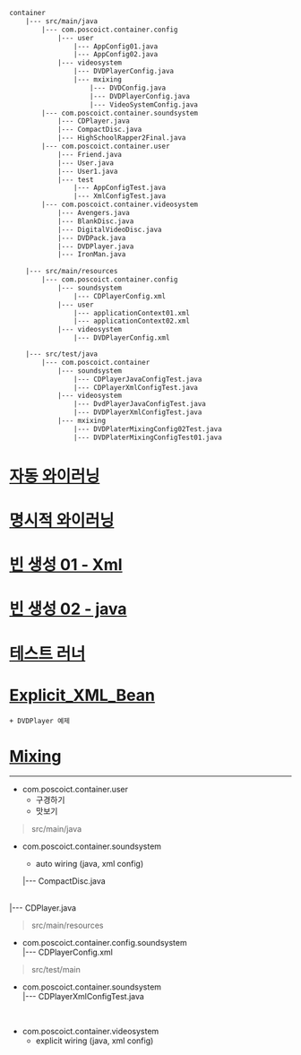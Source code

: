 ```xml
container
	|--- src/main/java
		|--- com.poscoict.container.config
			|--- user
				|--- AppConfig01.java
				|--- AppConfig02.java
			|--- videosystem
				|--- DVDPlayerConfig.java
				|--- mxixing
					|--- DVDConfig.java
					|--- DVDPlayerConfig.java
					|--- VideoSystemConfig.java
		|--- com.poscoict.container.soundsystem
			|--- CDPlayer.java
			|--- CompactDisc.java
			|--- HighSchoolRapper2Final.java
		|--- com.poscoict.container.user
			|--- Friend.java
			|--- User.java
			|--- User1.java
			|--- test
				|--- AppConfigTest.java
				|--- XmlConfigTest.java
		|--- com.poscoict.container.videosystem
			|--- Avengers.java
			|--- BlankDisc.java
			|--- DigitalVideoDisc.java
			|--- DVDPack.java
			|--- DVDPlayer.java
			|--- IronMan.java
		
	|--- src/main/resources
		|--- com.poscoict.container.config
			|--- soundsystem
				|--- CDPlayerConfig.xml
			|--- user
				|--- applicationContext01.xml
				|--- applicationContext02.xml
			|--- videosystem
				|--- DVDPlayerConfig.xml

	|--- src/test/java
		|--- com.poscoict.container
			|--- soundsystem
				|--- CDPlayerJavaConfigTest.java
				|--- CDPlayerXmlConfigTest.java
			|--- videosystem
				|--- DvdPlayerJavaConfigTest.java
				|--- DVDPlayerXmlConfigTest.java
			|--- mxixing
				|--- DVDPlaterMixingConfig02Test.java
				|--- DVDPlaterMixingConfigTest01.java
```

# [자동 와이러닝](https://github.com/luster1031/JAVA_Expert_courses_Practice/tree/master/spring-practice/container/md-files/testBeanFactory01.md)
# [명시적 와이러닝](https://github.com/luster1031/JAVA_Expert_courses_Practice/tree/master/spring-practice/container/md-files/testBeanFactory02.md)
# [빈 생성 01 - Xml](https://github.com/luster1031/JAVA_Expert_courses_Practice/tree/master/spring-practice/container/md-files/testApplicationContext02.md)
# [빈 생성 02 - java](https://github.com/luster1031/JAVA_Expert_courses_Practice/tree/master/spring-practice/container/md-files/AppConfigTest.md)
# [테스트 러너](https://github.com/luster1031/JAVA_Expert_courses_Practice/tree/master/spring-practice/container/md-files/test.md)
# [Explicit_XML_Bean](https://github.com/luster1031/JAVA_Expert_courses_Practice/tree/master/spring-practice/container/md-files/Explicit_XML_Bean.md)
	+ DVDPlayer 예제
# [Mixing](https://github.com/luster1031/JAVA_Expert_courses_Practice/tree/master/spring-practice/container/md-files/믹싱.md)
----
+ com.poscoict.container.user
	+ 구경하기
	+ 맛보기

> src/main/java
+ com.poscoict.container.soundsystem
	+ auto wiring (java, xml config)
	
	|--- CompactDisc.java
<br>
	|--- CDPlayer.java


> src/main/resources

+ com.poscoict.container.config.soundsystem<br>
	|--- CDPlayerConfig.xml

> src/test/main<br>
+ com.poscoict.container.soundsystem<br>
|--- CDPlayerXmlConfigTest.java

<br>

+ com.poscoict.container.videosystem 
	+ explicit wiring (java, xml config)

